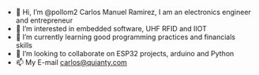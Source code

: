 - 👋 Hi, I’m @pollom2 Carlos Manuel Ramirez, I am an electronics engineer and entrepreneur
- 👀 I’m interested in embedded software, UHF RFID and IIOT
- 🌱 I’m currently learning good programming practices and financials skills 
- 💞️ I’m looking to collaborate on ESP32 projects, arduino and Python
- 📫 My E-mail carlos@quianty.com

<!---


Hello, I am an electronics engineer dedicated to software development for the industry and a passionate hobbyist in microcontrollers and IIOT
--->
